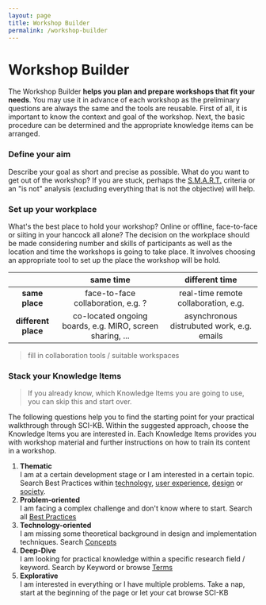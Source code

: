 ```yaml
---
layout: page
title: Workshop Builder
permalink: /workshop-builder
---
```


# Workshop Builder
The Workshop Builder **helps you plan and prepare workshops that fit your needs**. You may use it in advance of each workshop as the preliminary questions are always the same and the tools are reusable. First of all, it is important to know the context and goal of the workshop. Next, the basic procedure can be determined and the appropriate knowledge items can be arranged. 

### Define your aim
Describe your goal as short and precise as possible. What do you want to get out of the workshop? If you are stuck, perhaps the [S.M.A.R.T.]({{site.baseurl}}/terms/smart) criteria or an "is not" analysis (excluding everything that is not the objective) will help.

### Set up your workplace
What's the best place to hold your workshop? Online or offline, face-to-face or siiting in your hancock all alone?
The decision on the workplace should be made considering number and skills of participants as well as the location and time the workshops is going to take place. It involves choosing an appropriate tool to set up the place the workshop will be hold. 

| | same time | different time |
| :---: |:---:| :---:|
| **same place** | face-to-face collaboration, e.g. ? | real-time remote collaboration, e.g. |
| **different place** | co-located ongoing boards, e.g. MIRO, screen sharing, ... |  asynchronous distrubuted work, e.g. emails |

> fill in collaboration tools / suitable workspaces 

### Stack your Knowledge Items
> If you already know, which Knowledge Items you are going to use, you can skip this and start over.   

The following questions help you to find the starting point for your practical walkthrough through SCI-KB. Within the suggested approach, choose the Knowledge Items you are interested in. Each Knowledge Items provides you with workshop material and further instructions on how to train its content in a workshop.

1. **Thematic**  
I am at a certain development stage or I am interested in a certain topic. Search Best Practices within [technology](technology), [user experience](ux), [design](design) or [society](society). 
2. **Problem-oriented**  
I am facing a complex challenge and don't know where to start. Search all [Best Practices](best-practices)
3. **Technology-oriented**  
I am missing some theoretical background in design and implementation techniques. Search [Concepts]({site.baseurl}}/resources/#concepts)
5. **Deep-Dive**  
I am looking for practical knowledge within a specific research field / keyword. Search by Keyword or browse [Terms]({site.baseurl}}/resources/#terms)
4. **Explorative**  
I am interested in everything or I have multiple problems. Take a nap, start at the beginning of the page or let your cat browse SCI-KB 




